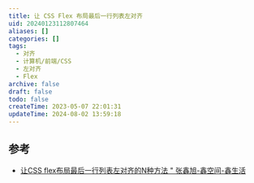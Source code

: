 ```yaml
---
title: 让 CSS Flex 布局最后一行列表左对齐
uid: 20240123112807464
aliases: []
categories: []
tags:
  - 对齐
  - 计算机/前端/CSS
  - 左对齐
  - Flex
archive: false
draft: false
todo: false
createTime: 2023-05-07 22:01:31
updateTime: 2024-08-02 13:59:18
---
```


## 参考

- [让CSS flex布局最后一行列表左对齐的N种方法 " 张鑫旭-鑫空间-鑫生活](https://www.zhangxinxu.com/wordpress/2019/08/css-flex-last-align/)
